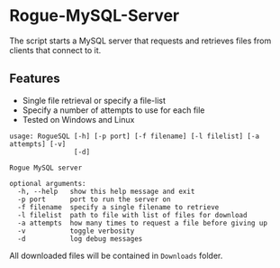 # Rogue-MySQL-Server

The script starts a MySQL server that requests and retrieves files from clients that connect to it.

## Features
- Single file retrieval or specify a file-list
- Specify a number of attempts to use for each file
- Tested on Windows and Linux

```
usage: RogueSQL [-h] [-p port] [-f filename] [-l filelist] [-a attempts] [-v]
                [-d]

Rogue MySQL server

optional arguments:
  -h, --help   show this help message and exit
  -p port      port to run the server on
  -f filename  specify a single filename to retrieve
  -l filelist  path to file with list of files for download
  -a attempts  how many times to request a file before giving up
  -v           toggle verbosity
  -d           log debug messages
```

All downloaded files will be contained in `Downloads` folder.





